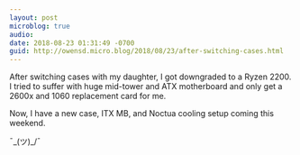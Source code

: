 ```yaml
---
layout: post
microblog: true
audio: 
date: 2018-08-23 01:31:49 -0700
guid: http://owensd.micro.blog/2018/08/23/after-switching-cases.html
---
```

After switching cases with my daughter, I got downgraded to a Ryzen 2200. I tried to suffer with huge mid-tower and ATX motherboard and only get a 2600x and 1060 replacement card for me.

Now, I have a new case, ITX MB, and Noctua cooling setup coming this weekend.

¯\_(ツ)_/¯
